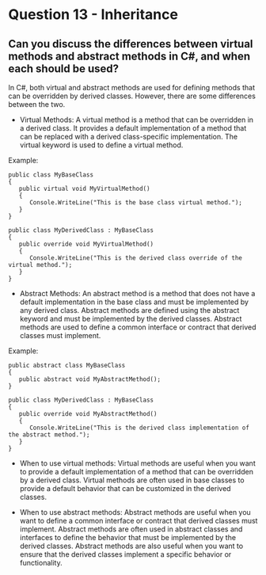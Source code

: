 # Question 13 - Inheritance

## Can you discuss the differences between virtual methods and abstract methods in C#, and when each should be used?

In C#, both virtual and abstract methods are used for defining methods that can be overridden by derived classes. However, there are some differences between the two.

+ Virtual Methods:
A virtual method is a method that can be overridden in a derived class. It provides a default implementation of a method that can be replaced with a derived class-specific implementation. The virtual keyword is used to define a virtual method.

Example:

```
public class MyBaseClass
{
   public virtual void MyVirtualMethod()
   {
      Console.WriteLine("This is the base class virtual method.");
   }
}

public class MyDerivedClass : MyBaseClass
{
   public override void MyVirtualMethod()
   {
      Console.WriteLine("This is the derived class override of the virtual method.");
   }
}

```
+ Abstract Methods:
An abstract method is a method that does not have a default implementation in the base class and must be implemented by any derived class. Abstract methods are defined using the abstract keyword and must be implemented by the derived classes. Abstract methods are used to define a common interface or contract that derived classes must implement.

Example:

```
public abstract class MyBaseClass
{
   public abstract void MyAbstractMethod();
}

public class MyDerivedClass : MyBaseClass
{
   public override void MyAbstractMethod()
   {
      Console.WriteLine("This is the derived class implementation of the abstract method.");
   }
}

```
+ When to use virtual methods:
Virtual methods are useful when you want to provide a default implementation of a method that can be overridden by a derived class. Virtual methods are often used in base classes to provide a default behavior that can be customized in the derived classes.

+ When to use abstract methods:
Abstract methods are useful when you want to define a common interface or contract that derived classes must implement. Abstract methods are often used in abstract classes and interfaces to define the behavior that must be implemented by the derived classes. Abstract methods are also useful when you want to ensure that the derived classes implement a specific behavior or functionality.